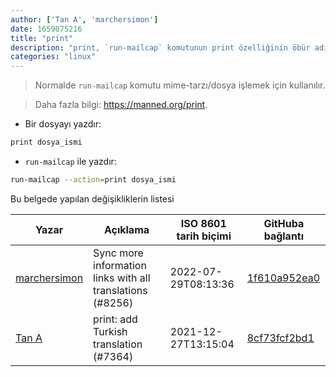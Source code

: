 ```yaml
---
author: ['Tan A', 'marchersimon']
date: 1659075216
title: "print"
description: "print, `run-mailcap` komutunun print özelliğinin öbür adı."
categories: "linux"
---
```

> Normalde `run-mailcap` komutu mime-tarzı/dosya işlemek için kullanılır.

> Daha fazla bilgi: <https://manned.org/print>.

- Bir dosyayı yazdır:

```bash
print dosya_ismi
```

- `run-mailcap` ile yazdır:

```bash
run-mailcap --action=print dosya_ismi
```
Bu belgede yapılan değişikliklerin listesi


Yazar | Açıklama | ISO 8601 tarih biçimi | GitHuba bağlantı
------|-----|-----|-----
[marchersimon](mailto:50295997+marchersimon@users.noreply.github.com) | Sync more information links with all translations (#8256) | 2022-07-29T08:13:36 | [1f610a952ea0](https://github.com/tldr-pages/tldr/commit/1f610a952ea0d53e0a1bdbd1246ef81f24db2f3f)
[Tan A](mailto:40173707+yutyo@users.noreply.github.com) | print: add Turkish translation (#7364) | 2021-12-27T13:15:04 | [8cf73fcf2bd1](https://github.com/tldr-pages/tldr/commit/8cf73fcf2bd11ff10f69c4aaf6c861f2f8ff07af)

